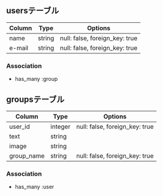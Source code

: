 
## usersテーブル

|Column|Type|Options|
|------|----|-------|
|name|string|null: false, foreign_key: true|
|e-mail|string|null: false, foreign_key: true|

### Association
- has_many :group

## groupsテーブル

|Column|Type|Options|
|------|----|-------|
|user_id|integer|null: false, foreign_key: true|
|text|string| |
|image|string| |
|group_name|string|null: false, foreign_key: true|

### Association
- has_many :user